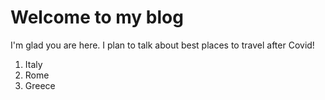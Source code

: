 # Welcome to my blog

I'm glad you are here. I plan to talk about best places to travel after Covid!
<ol>
  <li> Italy</li>
  <li> Rome </li>
  <li> Greece </li>
    
